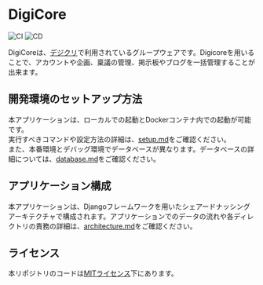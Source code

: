 # DigiCore

![CI](https://github.com/SIT-DigiCre/groupware/workflows/CI(autopep8/flake8)/badge.svg)
![CD](https://github.com/SIT-DigiCre/groupware/workflows/CD/badge.svg)

DigiCoreは、[デジクリ](https://digicre.net/)で利用されているグループウェアです。Digicoreを用いることで、アカウントや企画、稟議の管理、掲示板やブログを一括管理することが出来ます。

## 開発環境のセットアップ方法
本アプリケーションは、ローカルでの起動とDockerコンテナ内での起動が可能です。  
実行すべきコマンドや設定方法の詳細は、[setup.md](./docs/setup.md)をご確認ください。  
また、本番環境とデバッグ環境でデータベースが異なります。データベースの詳細については、[database.md](./docs/database.md)をご確認ください。

## アプリケーション構成
本アプリケーションは、Djangoフレームワークを用いたシェアードナッシングアーキテクチャで構成されます。アプリケーションでのデータの流れや各ディレクトリの責務の詳細は、[architecture.md](./docs/architecture.md)をご確認ください。

## ライセンス
本リポジトリのコードは[MITライセンス](./LICENSE)下にあります。
